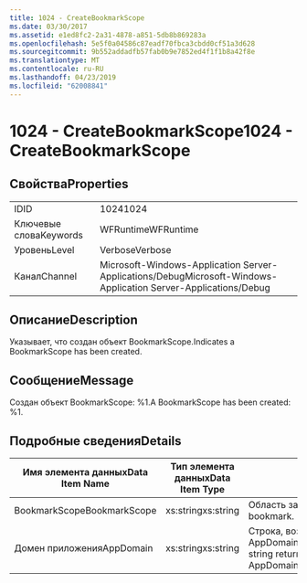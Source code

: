 ```yaml
---
title: 1024 - CreateBookmarkScope
ms.date: 03/30/2017
ms.assetid: e1ed8fc2-2a31-4878-a851-5db8b869283a
ms.openlocfilehash: 5e5f0a04586c87eadf70fbca3cbdd0cf51a3d628
ms.sourcegitcommit: 9b552addadfb57fab0b9e7852ed4f1f1b8a42f8e
ms.translationtype: MT
ms.contentlocale: ru-RU
ms.lasthandoff: 04/23/2019
ms.locfileid: "62008841"
---
```

# <a name="1024---createbookmarkscope"></a><span data-ttu-id="95dda-102">1024 - CreateBookmarkScope</span><span class="sxs-lookup"><span data-stu-id="95dda-102">1024 - CreateBookmarkScope</span></span>
## <a name="properties"></a><span data-ttu-id="95dda-103">Свойства</span><span class="sxs-lookup"><span data-stu-id="95dda-103">Properties</span></span>  
  
|||  
|-|-|  
|<span data-ttu-id="95dda-104">ID</span><span class="sxs-lookup"><span data-stu-id="95dda-104">ID</span></span>|<span data-ttu-id="95dda-105">1024</span><span class="sxs-lookup"><span data-stu-id="95dda-105">1024</span></span>|  
|<span data-ttu-id="95dda-106">Ключевые слова</span><span class="sxs-lookup"><span data-stu-id="95dda-106">Keywords</span></span>|<span data-ttu-id="95dda-107">WFRuntime</span><span class="sxs-lookup"><span data-stu-id="95dda-107">WFRuntime</span></span>|  
|<span data-ttu-id="95dda-108">Уровень</span><span class="sxs-lookup"><span data-stu-id="95dda-108">Level</span></span>|<span data-ttu-id="95dda-109">Verbose</span><span class="sxs-lookup"><span data-stu-id="95dda-109">Verbose</span></span>|  
|<span data-ttu-id="95dda-110">Канал</span><span class="sxs-lookup"><span data-stu-id="95dda-110">Channel</span></span>|<span data-ttu-id="95dda-111">Microsoft-Windows-Application Server-Applications/Debug</span><span class="sxs-lookup"><span data-stu-id="95dda-111">Microsoft-Windows-Application Server-Applications/Debug</span></span>|  
  
## <a name="description"></a><span data-ttu-id="95dda-112">Описание</span><span class="sxs-lookup"><span data-stu-id="95dda-112">Description</span></span>  
 <span data-ttu-id="95dda-113">Указывает, что создан объект BookmarkScope.</span><span class="sxs-lookup"><span data-stu-id="95dda-113">Indicates a BookmarkScope has been created.</span></span>  
  
## <a name="message"></a><span data-ttu-id="95dda-114">Сообщение</span><span class="sxs-lookup"><span data-stu-id="95dda-114">Message</span></span>  
 <span data-ttu-id="95dda-115">Создан объект BookmarkScope: %1.</span><span class="sxs-lookup"><span data-stu-id="95dda-115">A BookmarkScope has been created: %1.</span></span>  
  
## <a name="details"></a><span data-ttu-id="95dda-116">Подробные сведения</span><span class="sxs-lookup"><span data-stu-id="95dda-116">Details</span></span>  
  
|<span data-ttu-id="95dda-117">Имя элемента данных</span><span class="sxs-lookup"><span data-stu-id="95dda-117">Data Item Name</span></span>|<span data-ttu-id="95dda-118">Тип элемента данных</span><span class="sxs-lookup"><span data-stu-id="95dda-118">Data Item Type</span></span>|<span data-ttu-id="95dda-119">Описание</span><span class="sxs-lookup"><span data-stu-id="95dda-119">Description</span></span>|  
|--------------------|--------------------|-----------------|  
|<span data-ttu-id="95dda-120">BookmarkScope</span><span class="sxs-lookup"><span data-stu-id="95dda-120">BookmarkScope</span></span>|<span data-ttu-id="95dda-121">xs:string</span><span class="sxs-lookup"><span data-stu-id="95dda-121">xs:string</span></span>|<span data-ttu-id="95dda-122">Область закладки.</span><span class="sxs-lookup"><span data-stu-id="95dda-122">The scope of the bookmark.</span></span>|  
|<span data-ttu-id="95dda-123">Домен приложения</span><span class="sxs-lookup"><span data-stu-id="95dda-123">AppDomain</span></span>|<span data-ttu-id="95dda-124">xs:string</span><span class="sxs-lookup"><span data-stu-id="95dda-124">xs:string</span></span>|<span data-ttu-id="95dda-125">Строка, возвращаемая AppDomain.CurrentDomain.FriendlyName.</span><span class="sxs-lookup"><span data-stu-id="95dda-125">The string returned by AppDomain.CurrentDomain.FriendlyName.</span></span>|
